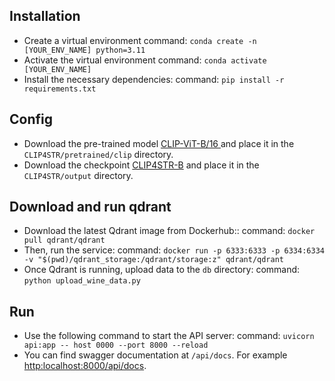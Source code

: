 ## Installation

- Create a virtual environment
  command: `conda create -n [YOUR_ENV_NAME] python=3.11`
- Activate the virtual environment
  command: `conda activate [YOUR_ENV_NAME]`
- Install the necessary dependencies:
  command: `pip install -r requirements.txt`


## Config

- Download the pre-trained model [CLIP-ViT-B/16 ](https://openaipublic.azureedge.net/clip/models/5806e77cd80f8b59890b7e101eabd078d9fb84e6937f9e85e4ecb61988df416f/ViT-B-16.pt) and place it in the `CLIP4STR/pretrained/clip` directory.
- Download the checkpoint [CLIP4STR-B](https://github.com/VamosC/CLIP4STR/releases/download/1.0.0/clip4str_base16x16_d70bde1f2d.ckpt) and place it in the `CLIP4STR/output` directory.

## Download and run qdrant
- Download the latest Qdrant image from Dockerhub::
  command: `docker pull qdrant/qdrant`
- Then, run the service:
  command: ``` docker run -p 6333:6333 -p 6334:6334 -v "$(pwd)/qdrant_storage:/qdrant/storage:z" qdrant/qdrant ```
- Once Qdrant is running, upload data to the `db` directory:
  command: `python upload_wine_data.py`
## Run
- Use the following command to start the API server:
command: `uvicorn api:app -- host 0000 --port 8000 --reload`
- You can find swagger documentation at `/api/docs`. 
  For example <http:localhost:8000/api/docs>.

